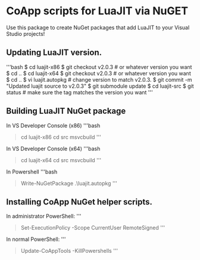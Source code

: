 # CoApp scripts for LuaJIT via NuGET

Use this package to create NuGet packages that add LuaJIT to your
Visual Studio projects!

## Updating LuaJIT version.
'''bash
$ cd luajit-x86
$ git checkout v2.0.3  # or whatever version you want
$ cd ..
$ cd luajit-x64
$ git checkout v2.0.3  # or whatever version you want
$ cd ..
$ vi luajit.autopkg  # change version to match v2.0.3.
$ git commit -m "Updated luajit source to v2.0.3"
$ git submodule update
$ cd luajit-src
$ git status  # make sure the tag matches the version you want
'''

## Building LuaJIT NuGet package
In VS Developer Console (x86)
'''bash
> cd luajit-x86
> cd src
> msvcbuild
'''

In VS Developer Console (x64)
'''bash
> cd luajit-x64
> cd src
> msvcbuild
'''

In Powershell
'''bash
> Write-NuGetPackage .\luajit.autopkg
'''

## Installing CoApp NuGet helper scripts.
In administrator PowerShell:
'''
> Set-ExecutionPolicy -Scope CurrentUser RemoteSigned
'''

In normal PowerShell:
'''
> Update-CoAppTools -KillPowershells
'''
